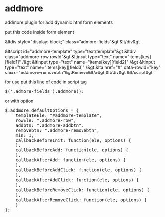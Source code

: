 # addmore
addmore plugin for add dynamic html form elements

put this code inside form element

&ltdiv style="display: block;" class="admore-fields"&gt
&lt/div&gt

<!-- Add more button -- >
&ltdiv style="display: block;"&gt
	 &lta href="#" class="addmore-addbtn"&gtAdd more&lt/a&gt
&lt/div&gt

<!-- Addmore template -->
&ltscript id="addmore-template" type="text/template"&gt
    &ltdiv class="addmore-row rowId"&gt
        &ltinput type="text" name="items[key][field1]" /&gt
        &ltinput type="text" name="items[key][field2]" /&gt
        &ltinput type="text" name="items[key][field3]" /&gt
        &lta href="#" data-rowid="key" class="addmore-removebtn"&gtRemove&lt/a&gt
    &lt/div&gt
&lt/script&gt

for use put this line of code in script tag
<pre>
$('.admore-fields').addmore();
</pre>

or with option
<pre>
$.addmore.defaultOptions = {
    templateEle: "#addmore-template",
    rowEle: ".addmore-row",
    addbtn: ".addmore-addbtn",
    removebtn: ".addmore-removebtn",
    min: 1,
    callbackBeforeInit: function(ele, options) {
    },
    callbackBeforeAdd: function(ele, options) {
    },
    callbackAfterAdd: function(ele, options) {
    },
    callbackBeforeAddClick: function(ele, options) {
    },
    callbackAfterAddClick: function(ele, options) {
    },
    callbackBeforeRemoveClick: function(ele, options) {
    },
    callbackAfterRemoveClick: function(ele, options) {
    }
};
</pre>


